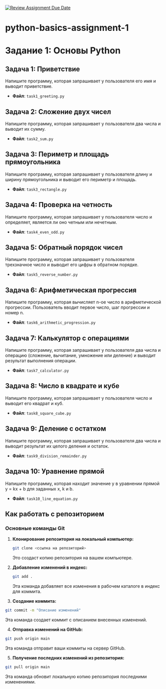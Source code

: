 [![Review Assignment Due Date](https://classroom.github.com/assets/deadline-readme-button-22041afd0340ce965d47ae6ef1cefeee28c7c493a6346c4f15d667ab976d596c.svg)](https://classroom.github.com/a/mmmfjClQ)
# python-basics-assignment-1

# Задание 1: Основы Python

## Задача 1: Приветствие
Напишите программу, которая запрашивает у пользователя его имя и выводит приветствие.
- **Файл**: `task1_greeting.py`

## Задача 2: Сложение двух чисел
Напишите программу, которая запрашивает у пользователя два числа и выводит их сумму.
- **Файл**: `task2_sum.py`

## Задача 3: Периметр и площадь прямоугольника
Напишите программу, которая запрашивает у пользователя длину и ширину прямоугольника и выводит его периметр и площадь.
- **Файл**: `task3_rectangle.py`

## Задача 4: Проверка на четность
Напишите программу, которая запрашивает у пользователя число и определяет, является ли оно четным или нечетным.
- **Файл**: `task4_even_odd.py`

## Задача 5: Обратный порядок чисел
Напишите программу, которая запрашивает у пользователя трехзначное число и выводит его цифры в обратном порядке.
- **Файл**: `task5_reverse_number.py`

## Задача 6: Арифметическая прогрессия
Напишите программу, которая вычисляет n-ое число в арифметической прогрессии. Пользователь вводит первое число, шаг прогрессии и номер n.
- **Файл**: `task6_arithmetic_progression.py`

## Задача 7: Калькулятор с операциями
Напишите программу, которая запрашивает у пользователя два числа и операцию (сложение, вычитание, умножение или деление) и выводит результат выполнения операции.
- **Файл**: `task7_calculator.py`

## Задача 8: Число в квадрате и кубе
Напишите программу, которая запрашивает у пользователя число и выводит его квадрат и куб.
- **Файл**: `task8_square_cube.py`

## Задача 9: Деление с остатком
Напишите программу, которая запрашивает у пользователя два числа и выводит результат их целого деления и остаток.
- **Файл**: `task9_division_remainder.py`

## Задача 10: Уравнение прямой
Напишите программу, которая находит значение y в уравнении прямой y = kx + b для заданных x, k и b.
- **Файл**: `task10_line_equation.py`

## Как работать с репозиторием

### Основные команды Git

1. **Клонирование репозитория на локальный компьютер:**
   ```bash
   git clone <ссылка на репозиторий>
   ```
   Это создаст копию репозитория на вашем компьютере.

2. **Добавление изменений в индекс:**
   ```bash
   git add .
   ```
   Эта команда добавляет все изменения в рабочем каталоге в индекс для коммита.

3. **Создание коммита:**
  ```bash
  git commit -m "Описание изменений"
   ```
  Эта команда создает коммит с описанием внесенных изменений.

4. **Отправка изменений на GitHub:**
  ```bash
  git push origin main
   ```
  Эта команда отправит ваши коммиты на сервер GitHub. 

5. **Получение последних изменений из репозитория:**
  ```bash
  git pull origin main
   ```
  Эта команда обновит локальную копию репозитория последними изменениями.



